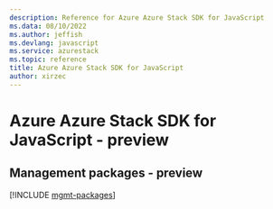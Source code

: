 ```yaml
---
description: Reference for Azure Azure Stack SDK for JavaScript
ms.data: 08/10/2022
ms.author: jeffish
ms.devlang: javascript
ms.service: azurestack
ms.topic: reference
title: Azure Azure Stack SDK for JavaScript
author: xirzec
---
```

# Azure Azure Stack SDK for JavaScript - preview

## Management packages - preview
[!INCLUDE [mgmt-packages](azure-stack-mgmt-index.md)]